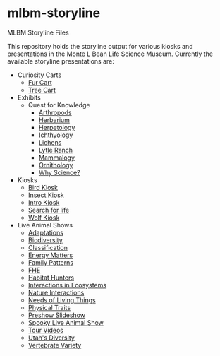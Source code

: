 # mlbm-storyline
MLBM Storyline Files

This repository holds the storyline output for various kiosks and presentations in the Monte L Bean Life Science Museum. 
Currently the available storyline presentations are:
- Curiosity Carts
    - [Fur Cart](./Curiosity%20Carts/Fur%20Cart/story.html) 
    - [Tree Cart](./Curiosity%20Carts/Tree%20Cart/story.html)
- Exhibits
    - Quest for Knowledge
        - [Arthropods](./Exhibits/Quest%20For%20Knowledge/Arthropods/story.html)
        - [Herbarium](./Exhibits/Quest%20For%20Knowledge/Herbarium/story.html)
        - [Herpetology](./Exhibits/Quest%20For%20Knowledge/Herpetology/story.html)
        - [Ichthyology](./Exhibits/Quest%20For%20Knowledge/Ichthyology/story.html)
        - [Lichens](./Exhibits/Quest%20For%20Knowledge/Lichens/story.html)
        - [Lytle Ranch](./Exhibits/Quest%20For%20Knowledge/Lytle%20Ranch/story.html)
        - [Mammalogy](./Exhibits/Quest%20For%20Knowledge/Mammalogy/story.html)
        - [Ornithology](./Exhibits/Quest%20For%20Knowledge/Ornithology/story.html)
        - [Why Science?](./Exhibits/Quest%20For%20Knowledge/Why%20Science/story.html)
- Kiosks
    - [Bird Kiosk](./Kiosks/Bird%20Kiosk/story.html)
    - [Insect Kiosk](./Kiosks/Insect%20Kiosk/story.html)
    - [Intro Kiosk](./Kiosks/Intro%20Kiosk/story.html)
    - [Search for life](./Kiosks/Search%20for%20life/story.html)
    - [Wolf Kiosk](./Kiosks/Wolf%20Kiosk/story.html)
- Live Animal Shows
    - [Adaptations](./Live%20Animal%20Shows/Adaptations/story.html)
    - [Biodiversity](./Live%20Animal%20Shows/biodiversity/story.html)
    - [Classification](./Live%20Animal%20Shows/Classification/story.html)
    - [Energy Matters](./Live%20Animal%20Shows/Energy%20Matters/story.html)
    - [Family Patterns](./Live%20Animal%20Shows/Family%20Patterns/story.html)
    - [FHE](./Live%20Animal%20Shows/FHE/story.html)
    - [Habitat Hunters](./Live%20Animal%20Shows/Habitat%20Hunters/story.html)
    - [Interactions in Ecosystems](./Live%20Animal%20Shows/Ecosystems/story.html)
    - [Nature Interactions](./Live%20Animal%20Shows/Nature%20Interactions/story.html)
    - [Needs of Living Things](./Live%20Animal%20Shows/Animal%20Comparisons/story.html)
    - [Physical Traits](./Live%20Animal%20Shows/Physical%20Traits/story.html)
    - [Preshow Slideshow](./Live%20Animal%20Shows/Preshow%20Slideshow/story.html)
    - [Spooky Live Animal Show](./Live%20Animal%20Shows/Spooky%20Live%20Animal%20Show/story.html)
    - [Tour Videos](./Live%20Animal%20Shows/Tour%20Videos/story.html)
    - [Utah's Diversity](./Live%20Animal%20Shows/Utah's%20Diversity/story.html)
    - [Vertebrate Variety](./Live%20Animal%20Shows/Vertebrate%20Variety/story.html)
 

